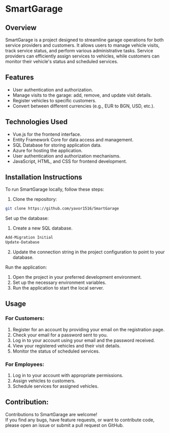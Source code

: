 # SmartGarage

## Overview

SmartGarage is a project designed to streamline garage operations for both service providers and customers. It allows users to manage vehicle visits, track service status, and perform various administrative tasks. Service providers can efficiently assign services to vehicles, while customers can monitor their vehicle's status and scheduled services.

## Features

- User authentication and authorization.
- Manage visits to the garage: add, remove, and update visit details.
- Register vehicles to specific customers.
- Convert between different currencies (e.g., EUR to BGN, USD, etc.).

## Technologies Used

- Vue.js for the frontend interface.
- Entity Framework Core for data access and management.
- SQL Database for storing application data.
- Azure for hosting the application.
- User authentication and authorization mechanisms.
- JavaScript, HTML, and CSS for frontend development.

## Installation Instructions

To run SmartGarage locally, follow these steps:

1. Clone the repository:
```bash
git clone https://github.com/yavor1516/SmartGarage
```

Set up the database:

1. Create a new SQL database.
```bash
Add-Migration Initial
Update-Database
```
2. Update the connection string in the project configuration to point to your database.

Run the application:

1. Open the project in your preferred development environment.
2. Set up the necessary environment variables.
3. Run the application to start the local server.

## Usage

### For Customers:

1. Register for an account by providing your email on the registration page.
2. Check your email for a password sent to you.
3. Log in to your account using your email and the password received.
4. View your registered vehicles and their visit details.
5. Monitor the status of scheduled services.

### For Employees:

1. Log in to your account with appropriate permissions.
2. Assign vehicles to customers.
3. Schedule services for assigned vehicles.

## Contribution:

Contributions to SmartGarage are welcome!  
If you find any bugs, have feature requests, or want to contribute code, please open an issue or submit a pull request on GitHub.